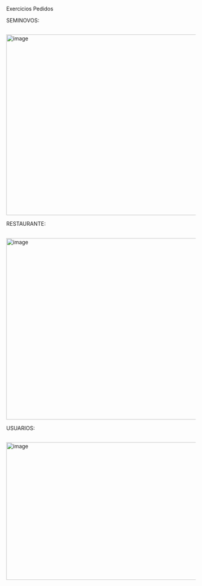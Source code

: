 Exercicios Pedidos 

SEMINOVOS:
##
<img width="798" height="479" alt="image" src="https://github.com/user-attachments/assets/4533560c-2083-4dfc-b194-c38007d9a2db" />


RESTAURANTE:
##
<img width="673" height="481" alt="image" src="https://github.com/user-attachments/assets/8fa1b2ac-dbde-41e7-94ac-026cebfb5db8" />


USUARIOS:
##
<img width="665" height="365" alt="image" src="https://github.com/user-attachments/assets/19c28a63-f303-4e98-915a-d83450c97838" />
